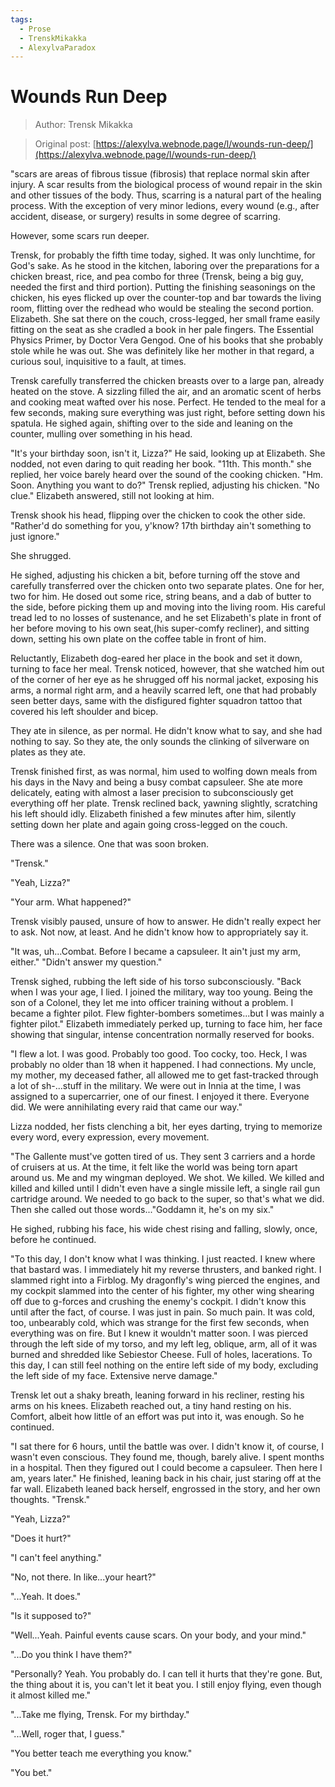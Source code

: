 ```yaml
---
tags:
  - Prose
  - TrenskMikakka
  - AlexylvaParadox
---
```


# Wounds Run Deep

> Author: Trensk Mikakka

> Original post: [https://alexylva.webnode.page/l/wounds-run-deep/](https://alexylva.webnode.page/l/wounds-run-deep/)


"scars are areas of fibrous tissue (fibrosis) that replace normal skin after injury. A scar results from the biological process of wound repair in the skin and other tissues of the body. Thus, scarring is a natural part of the healing process. With the exception of very minor ledions, every wound (e.g., after accident, disease, or surgery) results in some degree of scarring.

However, some scars run deeper.

Trensk, for probably the fifth time today, sighed. It was only lunchtime, for God's sake. As he stood in the kitchen, laboring over the preparations for a chicken breast, rice, and pea combo for three (Trensk, being a big guy, needed the first and third portion). Putting the finishing seasonings on the chicken, his eyes flicked up over the counter-top and bar towards the living room, flitting over the redhead who would be stealing the second portion.
Elizabeth. She sat there on the couch, cross-legged, her small frame easily fitting on the seat as she cradled a book in her pale fingers. The Essential Physics Primer, by Doctor Vera Gengod. One of his books that she probably stole while he was out. She was definitely like her mother in that regard, a curious soul, inquisitive to a fault, at times.

Trensk carefully transferred the chicken breasts over to a large pan, already heated on the stove. A sizzling filled the air, and an aromatic scent of herbs and cooking meat wafted over his nose. Perfect. He tended to the meal for a few seconds, making sure everything was just right, before setting down his spatula. He sighed again, shifting over to the side and leaning on the counter, mulling over something in his head.

"It's your birthday soon, isn't it, Lizza?" He said, looking up at Elizabeth. She nodded, not even daring to quit reading her book. "11th. This month." she replied, her voice barely heard over the sound of the cooking chicken. "Hm. Soon. Anything you want to do?" Trensk replied, adjusting his chicken. "No clue." Elizabeth answered, still not looking at him.

Trensk shook his head, flipping over the chicken to cook the other side. "Rather'd do something for you, y'know? 17th birthday ain't something to just ignore."

She shrugged.

He sighed, adjusting his chicken a bit, before turning off the stove and carefully transferred over the chicken onto two separate plates. One for her, two for him. He dosed out some rice, string beans, and a dab of butter to the side, before picking them up and moving into the living room. His careful tread led to no losses of sustenance, and he set Elizabeth's plate in front of her before moving to his own seat,(his super-comfy recliner), and sitting down, setting his own plate on the coffee table in front of him.

Reluctantly, Elizabeth dog-eared her place in the book and set it down, turning to face her meal. Trensk noticed, however, that she watched him out of the corner of her eye as he shrugged off his normal jacket, exposing his arms, a normal right arm, and a heavily scarred left, one that had probably seen better days, same with the disfigured fighter squadron tattoo that covered his left shoulder and bicep.

They ate in silence, as per normal. He didn't know what to say, and she had nothing to say. So they ate, the only sounds the clinking of silverware on plates as they ate.

Trensk finished first, as was normal, him used to wolfing down meals from his days in the Navy and being a busy combat capsuleer. She ate more delicately, eating with almost a laser precision to subconsciously get everything off her plate. Trensk reclined back, yawning slightly, scratching his left should idly. Elizabeth finished a few minutes after him, silently setting down her plate and again going cross-legged on the couch.

There was a silence. One that was soon broken.

"Trensk."

"Yeah, Lizza?"

"Your arm. What happened?"

Trensk visibly paused, unsure of how to answer. He didn't really expect her to ask. Not now, at least. And he didn't know how to appropriately say it.

"It was, uh...Combat. Before I became a capsuleer. It ain't just my arm, either."
"Didn't answer my question."

Trensk sighed, rubbing the left side of his torso subconsciously. "Back when I was your age, I lied. I joined the military, way too young. Being the son of a Colonel, they let me into officer training without a problem. I became a fighter pilot. Flew fighter-bombers sometimes...but I was mainly a fighter pilot."
Elizabeth immediately perked up, turning to face him, her face showing that singular, intense concentration normally reserved for books.

"I flew a lot. I was good. Probably too good. Too cocky, too. Heck, I was probably no older than 18 when it happened. I had connections. My uncle, my mother, my deceased father, all allowed me to get fast-tracked through a lot of sh-...stuff in the military. We were out in Innia at the time, I was assigned to a supercarrier, one of our finest. I enjoyed it there. Everyone did. We were annihilating every raid that came our way."

Lizza nodded, her fists clenching a bit, her eyes darting, trying to memorize every word, every expression, every movement.

"The Gallente must've gotten tired of us. They sent 3 carriers and a horde of cruisers at us. At the time, it felt like the world was being torn apart around us. Me and my wingman deployed. We shot. We killed. We killed and killed and killed until I didn't even have a single missile left, a single rail gun cartridge around. We needed to go back to the super, so that's what we did. Then she called out those words..."Goddamn it, he's on my six."

He sighed, rubbing his face, his wide chest rising and falling, slowly, once, before he continued.

"To this day, I don't know what I was thinking. I just reacted. I knew where that bastard was. I immediately hit my reverse thrusters, and banked right. I slammed right into a Firblog. My dragonfly's wing pierced the engines, and my cockpit slammed into the center of his fighter, my other wing shearing off due to g-forces and crushing the enemy's cockpit. I didn't know this until after the fact, of course. I was just in pain. So much pain. It was cold, too, unbearably cold, which was strange for the first few seconds, when everything was on fire. But I knew it wouldn't matter soon. I was pierced through the left side of my torso, and my left leg, oblique, arm, all of it was burned and shredded like Sebiestor Cheese. Full of holes, lacerations. To this day, I can still feel nothing on the entire left side of my body, excluding the left side of my face. Extensive nerve damage."

Trensk let out a shaky breath, leaning forward in his recliner, resting his arms on his knees. Elizabeth reached out, a tiny hand resting on his. Comfort, albeit how little of an effort was put into it, was enough. So he continued.

"I sat there for 6 hours, until the battle was over. I didn't know it, of course, I wasn't even conscious. They found me, though, barely alive. I spent months in a hospital. Then they figured out I could become a capsuleer. Then here I am, years later." He finished, leaning back in his chair, just staring off at the far wall.
Elizabeth leaned back herself, engrossed in the story, and her own thoughts.
"Trensk."

"Yeah, Lizza?"

"Does it hurt?"

"I can't feel anything."

"No, not there. In like...your heart?"

"...Yeah. It does."

"Is it supposed to?"

"Well...Yeah. Painful events cause scars. On your body, and your mind."

"...Do you think I have them?"

"Personally? Yeah. You probably do. I can tell it hurts that they're gone. But, the thing about it is, you can't let it beat you. I still enjoy flying, even though it almost killed me."

"...Take me flying, Trensk. For my birthday."

"...Well, roger that, I guess."

"You better teach me everything you know."

"You bet."